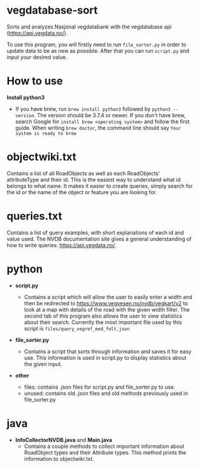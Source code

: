 # vegdatabase-sort
Sorts and analyzes Nasjonal vegdatabank with the vegdatabase api (https://api.vegdata.no/).

To use this program, you will firstly need to run ```file_sorter.py``` in order to update data to be as new as possible. After that you can run ```script.py``` and input your desired value.

# How to use
**Install python3**
- If you have brew, run ```brew install python3``` followed by ```python3 --version```. The version should be 3.7.4 or newer. If you don't have brew, search Google for ```install brew <operating system>``` and follow the first guide. When writing ```brew doctor```, the command line should say ```Your system is ready to brew```

# objectwiki.txt
Contains a list of all RoadObjects as well as each RoadObjects' attributeType and their id. This is the easiest way to understand what id belongs to what name. It makes it easier to create queries, simply search for the id or the name of the object or feature you are looking for.

# queries.txt
Contains a list of query examples, with short explanations of each id and value used. The NVDB documentation site gives a general understanding of how to write queries: https://api.vegdata.no/.

# python
- **script.py**
  - Contains a script which will allow the user to easily enter a width and then be redirected to https://www.vegvesen.no/nvdb/vegkart/v2 to look at a map with details of the road with the given width filter. The second tab of this program also allows the user to view statistics about their search. Currently the most important file used by this script is ```files/query_vegref_med_felt.json```

- **file_sorter.py**
  - Contains a script that sorts through information and saves it for easy use. This information is used in script.py to display statistics about the given input.

- **other**
  - files: contains .json files for script.py and file_sorter.py to use.
  - unused: contains old .json files and old methods previously used in file_sorter.py

# java
- **InfoCollectorNVDB.java** and **Main.java**
  - Contains a couple methods to collect important information about RoadObject types and  their Attribute types. This method prints the information to objectwiki.txt.
